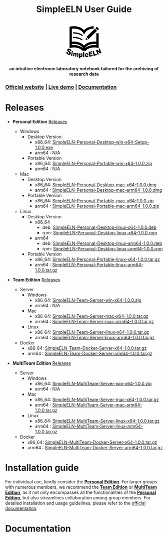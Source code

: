<h1 align='center'>SimpleELN User Guide</h1>
<p align='center'>
  <img src='https://github.com/SimpleELN-Team/site-images/blob/main/simpleelnlogo.png' alt='SimpleELN logo' width="128" />
</p>
<p align='center'>
  <strong>an intuitive electronic laboratory notebook tailored for the archiving of research data</strong>
</p>

### [Official website](http://simpleeln.com) | [Live demo](http://simpleeln.com/login) | [Documentation](https://simpleeln-team.github.io/)

# Releases

- **Personal Edition** [Releases](https://github.com/SimpleELN-Team/SimpleELN-Personal/releases)
  - Windows
    - Desktop Version
      - x86_64: [SimpleELN-Personal-Desktop-win-x64-Setup-1.0.0.exe](https://github.com/SimpleELN-Team/SimpleELN-Personal/releases/download/v1.0.0/SimpleELN-Personal-Desktop-win-x64-Setup-1.0.0.exe)
      - arm64 : N/A
    - Portable Version
      - x86_64: [SimpleELN-Personal-Portable-win-x64-1.0.0.zip](https://github.com/SimpleELN-Team/SimpleELN-Personal/releases/download/v1.0.0/SimpleELN-Personal-Portable-win-x64-1.0.0.zip)
      - arm64 : N/A
  - Mac
    - Desktop Version
      - x86_64: [SimpleELN-Personal-Desktop-mac-x64-1.0.0.dmg](https://github.com/SimpleELN-Team/SimpleELN-Personal/releases/download/v1.0.0/SimpleELN-Personal-Desktop-mac-x64-1.0.0.dmg)
      - arm64 : [SimpleELN-Personal-Desktop-mac-arm64-1.0.0.dmg](https://github.com/SimpleELN-Team/SimpleELN-Personal/releases/download/v1.0.0/SimpleELN-Personal-Desktop-mac-arm64-1.0.0.dmg)
    - Portable Version
      - x86_64: [SimpleELN-Personal-Portable-mac-x64-1.0.0.zip](https://github.com/SimpleELN-Team/SimpleELN-Personal/releases/download/v1.0.0/SimpleELN-Personal-Portable-mac-x64-1.0.0.zip) 
      - arm64 : [SimpleELN-Personal-Portable-mac-arm64-1.0.0.zip](https://github.com/SimpleELN-Team/SimpleELN-Personal/releases/download/v1.0.0/SimpleELN-Personal-Portable-mac-arm64-1.0.0.zip) 
  - Linux
    - Desktop Version
      - x86_64
        - deb: [SimpleELN-Personal-Desktop-linux-x64-1.0.0.deb](https://github.com/SimpleELN-Team/SimpleELN-Personal/releases/download/v1.0.0/SimpleELN-Personal-Desktop-linux-x64-1.0.0.deb) 
        - rpm: [SimpleELN-Personal-Desktop-linux-x64-1.0.0.rpm](https://github.com/SimpleELN-Team/SimpleELN-Personal/releases/download/v1.0.0/SimpleELN-Personal-Desktop-linux-x64-1.0.0.rpm) 
      - arm64
        - deb: [SimpleELN-Personal-Desktop-linux-arm64-1.0.0.deb](https://github.com/SimpleELN-Team/SimpleELN-Personal/releases/download/v1.0.0/SimpleELN-Personal-Desktop-linux-arm64-1.0.0.deb) 
        - rpm: [SimpleELN-Personal-Desktop-linux-arm64-1.0.0.rpm](https://github.com/SimpleELN-Team/SimpleELN-Personal/releases/download/v1.0.0/SimpleELN-Personal-Desktop-linux-arm64-1.0.0.rpm) 
    - Portable Version
      - x86_64: [SimpleELN-Personal-Portable-linux-x64-1.0.0.tar.gz](https://github.com/SimpleELN-Team/SimpleELN-Personal/releases/download/v1.0.0/SimpleELN-Personal-Portable-linux-x64-1.0.0.tar.gz) 
      - arm64 : [SimpleELN-Personal-Portable-linux-arm64-1.0.0.tar.gz](https://github.com/SimpleELN-Team/SimpleELN-Personal/releases/download/v1.0.0/SimpleELN-Personal-Portable-linux-arm64-1.0.0.tar.gz)

- **Team Edition** [Releases](https://github.com/SimpleELN-Team/SimpleELN-Team/releases)
  - Server
    - Windows
      - x86_64: [SimpleELN-Team-Server-win-x64-1.0.0.zip](https://github.com/SimpleELN-Team/SimpleELN-Team/releases/download/v1.0.0/SimpleELN-Team-Server-win-x64-1.0.0.zip) 
      - arm64 : N/A
    - Mac
      - x86_64: [SimpleELN-Team-Server-mac-x64-1.0.0.tar.gz](https://github.com/SimpleELN-Team/SimpleELN-Team/releases/download/v1.0.0/SimpleELN-Team-Server-mac-x64-1.0.0.tar.gz) 
      - arm64 : [SimpleELN-Team-Server-mac-arm64-1.0.0.tar.gz](https://github.com/SimpleELN-Team/SimpleELN-Team/releases/download/v1.0.0/SimpleELN-Team-Server-mac-arm64-1.0.0.tar.gz) 
    - Linux
      - x86_64: [SimpleELN-Team-Server-linux-x64-1.0.0.tar.gz](https://github.com/SimpleELN-Team/SimpleELN-Team/releases/download/v1.0.0/SimpleELN-Team-Server-linux-x64-1.0.0.tar.gz) 
      - arm64 : [SimpleELN-Team-Server-linux-arm64-1.0.0.tar.gz](https://github.com/SimpleELN-Team/SimpleELN-Team/releases/download/v1.0.0/SimpleELN-Team-Server-linux-arm64-1.0.0.tar.gz) 
  - Docker
    - x86_64: [SimpleELN-Team-Docker-Server-x64-1.0.0.tar.gz](https://github.com/SimpleELN-Team/SimpleELN-Team/releases/download/v1.0.0/SimpleELN-Team-Docker-Server-x64-1.0.0.tar.gz) 
    - arm64 : [SimpleELN-Team-Docker-Server-arm64-1.0.0.tar.gz](https://github.com/SimpleELN-Team/SimpleELN-Team/releases/download/v1.0.0/SimpleELN-Team-Docker-Server-arm64-1.0.0.tar.gz)

- **MultiTeam Edition** [Releases](https://github.com/SimpleELN-Team/SimpleELN-MultiTeam/releases)
  - Server
    - Windows
      - x86_64: [SimpleELN-MultiTeam-Server-win-x64-1.0.0.zip](https://github.com/SimpleELN-Team/SimpleELN-MultiTeam/releases/download/v1.0.0/SimpleELN-MultiTeam-Server-win-x64-1.0.0.zip)  
      - arm64 : N/A
    - Mac
      - x86_64: [SimpleELN-MultiTeam-Server-mac-x64-1.0.0.tar.gz](https://github.com/SimpleELN-Team/SimpleELN-MultiTeam/releases/download/v1.0.0/SimpleELN-MultiTeam-Server-mac-x64-1.0.0.tar.gz)  
      - arm64 : [SimpleELN-MultiTeam-Server-mac-arm64-1.0.0.tar.gz](https://github.com/SimpleELN-Team/SimpleELN-MultiTeam/releases/download/v1.0.0/SimpleELN-MultiTeam-Server-mac-arm64-1.0.0.tar.gz) 
    - Linux
      - x86_64: [SimpleELN-MultiTeam-Server-linux-x64-1.0.0.tar.gz](https://github.com/SimpleELN-Team/SimpleELN-MultiTeam/releases/download/v1.0.0/SimpleELN-MultiTeam-Server-linux-x64-1.0.0.tar.gz)  
      - arm64 : [SimpleELN-MultiTeam-Server-linux-arm64-1.0.0.tar.gz](https://github.com/SimpleELN-Team/SimpleELN-MultiTeam/releases/download/v1.0.0/SimpleELN-MultiTeam-Server-linux-arm64-1.0.0.tar.gz) 
  - Docker
    - x86_64: [SimpleELN-MultiTeam-Docker-Server-x64-1.0.0.tar.gz](https://github.com/SimpleELN-Team/SimpleELN-MultiTeam/releases/download/v1.0.0/SimpleELN-MultiTeam-Docker-Server-x64-1.0.0.tar.gz) 
    - arm64 : [SimpleELN-MultiTeam-Docker-Server-arm64-1.0.0.tar.gz](https://github.com/SimpleELN-Team/SimpleELN-MultiTeam/releases/download/v1.0.0/SimpleELN-MultiTeam-Docker-Server-arm64-1.0.0.tar.gz) 

# Installation guide

For individual use, kindly consider the [**Personal Edition**](https://github.com/SimpleELN-Team/SimpleELN-Personal). For larger groups with numerous members, we recommend the [**Team Edition**](https://github.com/SimpleELN-Team/SimpleELN-Team) or [**MultiTeam Edition**](https://github.com/SimpleELN-Team/SimpleELN-MultiTeam), as it not only encompasses all the functionalities of the [**Personal Edition**](https://github.com/SimpleELN-Team/SimpleELN-Personal), but also streamlines collaboration among group members. For detailed installation and usage guidelines, please refer to the [official documentation](https://simpleeln-team.github.io/).

# Documentation



   
